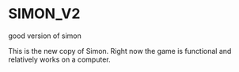 # SIMON_V2
good version of simon

This is the new copy of Simon. Right now the game is functional and relatively works on a computer.
